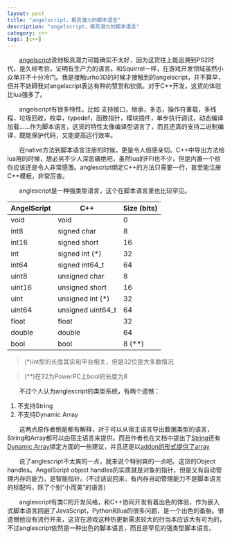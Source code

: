```yaml
---
layout: post
title: "angelscript，极具潜力的脚本语言"
description: "angelscript，极具潜力的脚本语言"
category: c++
tags: [c++]
---
```


&nbsp; &nbsp; &nbsp; &nbsp;[angelscript](http://www.angelcode.com/angelscript/)说他极具潜力可能确实不太好，因为这货往上能追溯到PS2时代，是久经考验，证明有生产力的语言。和Squirrel一样，在游戏开发领域虽然小众单并不十分冷门。我是接触urho3D的时候才接触到的angelscript，并不算早，但并不妨碍我对angelscript表达有种的赞赏和钦佩。对于C++开发，这货的体验比lua强多了。

<!-- more -->

&nbsp; &nbsp; &nbsp; &nbsp;angelscript有很多特性。比如
支持接口，继承，多态，操作符重载，多线程，垃圾回收，枚举，typedef，函数指针，模块插件，单步执行调试，动态编译加载……作为脚本语言，这货的特性太像编译型语言了，而且还真的支持二进制编译，既能保护代码，又能提高运行效率。

&nbsp; &nbsp; &nbsp; &nbsp;在native方法到脚本语言注册的时候，更是令人倍感亲切。C++中导出方法给lua用的时候，想必另不少人深恶痛绝吧，虽然lua的FFI也不少，但是内置一个给你应该还是令人非常感激。anglescript绑定C++的方法只需要一行，甚至能注册C++模板，非常厉害。

&nbsp; &nbsp; &nbsp; &nbsp;anglescript是一种强类型语言，这个在脚本语言里也比较罕见。


AngelScript |	C++ |	Size (bits)
------------|----|------------
void |	void	|0
int8	|signed char|	8
int16	|signed short	|16
int	|signed int (*)	|32
int64	|signed int64_t|	64
uint8	|unsigned char|	8
uint16|	unsigned short|	16
uint	|unsigned int (*)	|32
uint64|	unsigned uint64_t|	64
float	|float|	32
double|	double|	64
bool	|bool|	8 (**)

> (*)int型的长度其实和平台相关，但是32位是大多数情况


> (**)在32为PowerPC上bool的长度为8

&nbsp; &nbsp; &nbsp; &nbsp;不过个人认为anglescript的类型系统，有两个遗憾：

1. 不支持String
2. 不支持Dynamic Array

&nbsp; &nbsp; &nbsp; &nbsp;这两点原作者倒是都有解释，对于可以从宿主语言导出数据类型的语言，String和Array都可以由宿主语言来提供。而且作者也在文档中提出了[String](http://www.angelcode.com/angelscript/sdk/docs/manual/doc_strings.html)还有[Dynamic Array](http://www.angelcode.com/angelscript/sdk/docs/manual/doc_arrays.html)绑定方面的一些建议，并且还是以[addon的形式提供了array](http://www.angelcode.com/angelscript/sdk/docs/manual/doc_addon_array.html)

&nbsp; &nbsp; &nbsp; &nbsp;说了anglescript不太爽的一点，就来说个特别爽的一点吧。这货的Object handles。AngelScript object handles的实质就是对象的指针，但是又有自动管理内存的能力，是智能指针。(不过话说回来，有内存自动管理能力不是脚本语言的标配吗，除了个别“小而美”的语言)

&nbsp; &nbsp; &nbsp; &nbsp;anglescript有类C的开发风格，和C++协同开发有着出色的体验，作为嵌入式脚本语言回避了JavaScript，Python和lua的很多问题，是一个出色的备胎。很遗憾他没有流行开来，这货在游戏这种热更新需求较大的行当本应该大有可为的，不过anglescript依然是一种出色的脚本语言，而且是罕见的强类型脚本语言。